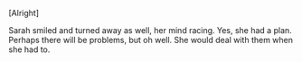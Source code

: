 [Alright]

Sarah smiled and turned away as well, her mind racing. Yes, she had a plan. Perhaps there will be problems, but oh well. She would deal with them when she had to.
